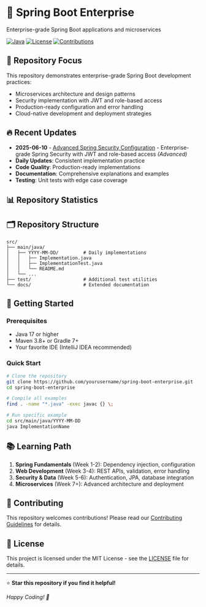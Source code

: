 # 🚀 Spring Boot Enterprise

Enterprise-grade Spring Boot applications and microservices

[![Java](https://img.shields.io/badge/Java-17+-ED8B00?style=for-the-badge&logo=openjdk&logoColor=white)](https://openjdk.java.net/)
[![License](https://img.shields.io/badge/License-MIT-green?style=for-the-badge)](LICENSE)
[![Contributions](https://img.shields.io/badge/Contributions-Welcome-blue?style=for-the-badge)](#contributing)

## 🎯 Repository Focus

This repository demonstrates enterprise-grade Spring Boot development practices:
- Microservices architecture and design patterns
- Security implementation with JWT and role-based access
- Production-ready configuration and error handling
- Cloud-native development and deployment strategies

## 🔥 Recent Updates
- **2025-06-10** - [Advanced Spring Security Configuration](src/main/java/2025-06-10) - Enterprise-grade Spring Security with JWT and role-based access *(Advanced)*
- **Daily Updates**: Consistent implementation practice
- **Code Quality**: Production-ready implementations
- **Documentation**: Comprehensive explanations and examples
- **Testing**: Unit tests with edge case coverage

## 📊 Repository Statistics


## 🗂️ Repository Structure

```
src/
├── main/java/
│   ├── YYYY-MM-DD/         # Daily implementations
│   │   ├── Implementation.java
│   │   ├── ImplementationTest.java
│   │   └── README.md
│   └── ...
├── test/                   # Additional test utilities
└── docs/                   # Extended documentation
```

## 🚀 Getting Started

### Prerequisites
- Java 17 or higher
- Maven 3.8+ or Gradle 7+
- Your favorite IDE (IntelliJ IDEA recommended)

### Quick Start
```bash
# Clone the repository
git clone https://github.com/yourusername/spring-boot-enterprise.git
cd spring-boot-enterprise

# Compile all examples
find . -name "*.java" -exec javac {} \;

# Run specific example
cd src/main/java/YYYY-MM-DD
java ImplementationName
```

## 📚 Learning Path

1. **Spring Fundamentals** (Week 1-2): Dependency injection, configuration
2. **Web Development** (Week 3-4): REST APIs, validation, error handling
3. **Security & Data** (Week 5-6): Authentication, JPA, database integration
4. **Microservices** (Week 7+): Advanced architecture and deployment

## 🤝 Contributing

This repository welcomes contributions! Please read our [Contributing Guidelines](CONTRIBUTING.md) for details.

## 📄 License

This project is licensed under the MIT License - see the [LICENSE](LICENSE) file for details.

---

⭐ **Star this repository if you find it helpful!**

*Happy Coding! 🎯*
